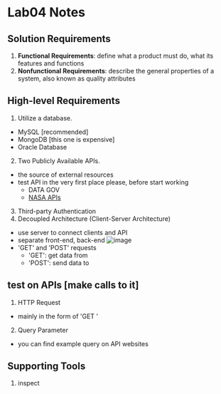 # Lab04 Notes
## Solution Requirements
1. **Functional Requirements**: define what a product must do, what its features and functions
2. **Nonfunctional Requirements**: describe the general properties of a system, also known as quality attributes

## High-level Requirements
1. Utilize a database.
  * MySQL [recommended]
  * MongoDB [this one is expensive]
  * Oracle Database
2. Two Publicly Available APIs.
  * the source of external resources
  * test API in the very first place please, before start working
      * DATA GOV
      * [NASA APIs](https://api.nasa.gov/)
3. Third-party Authentication
4. Decoupled Architecture (Client-Server Architecture)
  * use server to connect clients and API
  * separate front-end, back-end
![image](https://github.com/TommyCheng023/CS-411-Group-Project/assets/115842289/4278f4e2-6e87-461b-b3e2-c2d1a03d4b48)
  * 'GET' and 'POST' requests
    * 'GET': get data from
    * 'POST': send data to


## test on APIs [make calls to it]
1. HTTP Request
* mainly in the form of 'GET <url>'
2. Query Parameter
* you can find example query on API websites

## Supporting Tools
1. inspect
    

